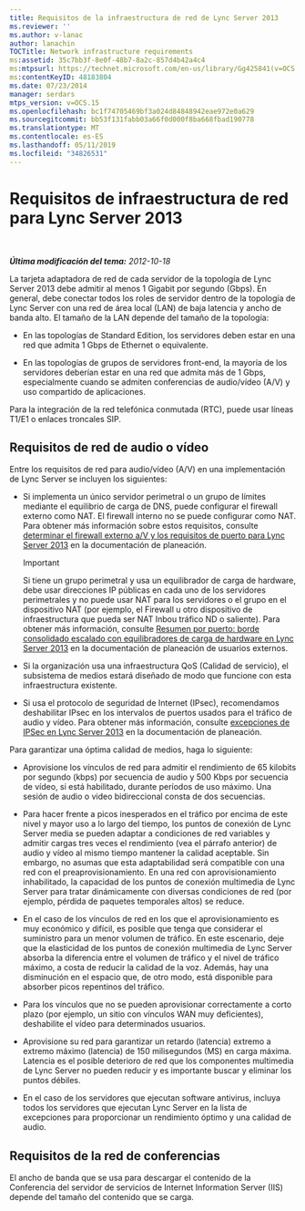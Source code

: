```yaml
---
title: Requisitos de la infraestructura de red de Lync Server 2013
ms.reviewer: ''
ms.author: v-lanac
author: lanachin
TOCTitle: Network infrastructure requirements
ms:assetid: 35c7bb3f-8e0f-48b7-8a2c-857d4b42a4c4
ms:mtpsurl: https://technet.microsoft.com/en-us/library/Gg425841(v=OCS.15)
ms:contentKeyID: 48183804
ms.date: 07/23/2014
manager: serdars
mtps_version: v=OCS.15
ms.openlocfilehash: bc1f74705469bf3a024d84848942eae972e0a629
ms.sourcegitcommit: bb53f131fabb03a66f0d000f8ba668fbad190778
ms.translationtype: MT
ms.contentlocale: es-ES
ms.lasthandoff: 05/11/2019
ms.locfileid: "34826531"
---
```

<div data-xmlns="http://www.w3.org/1999/xhtml">

<div class="topic" data-xmlns="http://www.w3.org/1999/xhtml" data-msxsl="urn:schemas-microsoft-com:xslt" data-cs="http://msdn.microsoft.com/en-us/">

<div data-asp="http://msdn2.microsoft.com/asp">

# <a name="network-infrastructure-requirements-for-lync-server-2013"></a>Requisitos de infraestructura de red para Lync Server 2013

</div>

<div id="mainSection">

<div id="mainBody">

<span> </span>

_**Última modificación del tema:** 2012-10-18_

La tarjeta adaptadora de red de cada servidor de la topología de Lync Server 2013 debe admitir al menos 1 Gigabit por segundo (Gbps). En general, debe conectar todos los roles de servidor dentro de la topología de Lync Server con una red de área local (LAN) de baja latencia y ancho de banda alto. El tamaño de la LAN depende del tamaño de la topología:

  - En las topologías de Standard Edition, los servidores deben estar en una red que admita 1 Gbps de Ethernet o equivalente.

  - En las topologías de grupos de servidores front-end, la mayoría de los servidores deberían estar en una red que admita más de 1 Gbps, especialmente cuando se admiten conferencias de audio/vídeo (A/V) y uso compartido de aplicaciones.

Para la integración de la red telefónica conmutada (RTC), puede usar líneas T1/E1 o enlaces troncales SIP.

<div>

## <a name="audiovideo-network-requirements"></a>Requisitos de red de audio o vídeo

Entre los requisitos de red para audio/vídeo (A/V) en una implementación de Lync Server se incluyen los siguientes:

  - Si implementa un único servidor perimetral o un grupo de límites mediante el equilibrio de carga de DNS, puede configurar el firewall externo como NAT. El firewall interno no se puede configurar como NAT. Para obtener más información sobre estos requisitos, consulte [determinar el firewall externo a/V y los requisitos de puerto para Lync Server 2013](lync-server-2013-determine-external-a-v-firewall-and-port-requirements.md) en la documentación de planeación.
    
    <div>
    

    > [!IMPORTANT]  
    > Si tiene un grupo perimetral y usa un equilibrador de carga de hardware, debe usar direcciones IP públicas en cada uno de los servidores perimetrales y no puede usar NAT para los servidores o el grupo en el dispositivo NAT (por ejemplo, el Firewall u otro dispositivo de infraestructura que pueda ser NAT Inbou tráfico ND o saliente). Para obtener más información, consulte <A href="lync-server-2013-port-summary-scaled-consolidated-edge-with-hardware-load-balancers.md">Resumen por puerto: borde consolidado escalado con equilibradores de carga de hardware en Lync Server 2013</A> en la documentación de planeación de usuarios externos.

    
    </div>

  - Si la organización usa una infraestructura QoS (Calidad de servicio), el subsistema de medios estará diseñado de modo que funcione con esta infraestructura existente.

  - Si usa el protocolo de seguridad de Internet (IPsec), recomendamos deshabilitar IPsec en los intervalos de puertos usados para el tráfico de audio y vídeo. Para obtener más información, consulte [excepciones de IPSec en Lync Server 2013](lync-server-2013-ipsec-exceptions.md) en la documentación de planeación.

Para garantizar una óptima calidad de medios, haga lo siguiente:

  - Aprovisione los vínculos de red para admitir el rendimiento de 65 kilobits por segundo (kbps) por secuencia de audio y 500 Kbps por secuencia de vídeo, si está habilitado, durante períodos de uso máximo. Una sesión de audio o video bidireccional consta de dos secuencias.

  - Para hacer frente a picos inesperados en el tráfico por encima de este nivel y mayor uso a lo largo del tiempo, los puntos de conexión de Lync Server media se pueden adaptar a condiciones de red variables y admitir cargas tres veces el rendimiento (vea el párrafo anterior) de audio y vídeo al mismo tiempo mantener la calidad aceptable. Sin embargo, no asumas que esta adaptabilidad será compatible con una red con el preaprovisionamiento. En una red con aprovisionamiento inhabilitado, la capacidad de los puntos de conexión multimedia de Lync Server para tratar dinámicamente con diversas condiciones de red (por ejemplo, pérdida de paquetes temporales altos) se reduce.

  - En el caso de los vínculos de red en los que el aprovisionamiento es muy económico y difícil, es posible que tenga que considerar el suministro para un menor volumen de tráfico. En este escenario, deje que la elasticidad de los puntos de conexión multimedia de Lync Server absorba la diferencia entre el volumen de tráfico y el nivel de tráfico máximo, a costa de reducir la calidad de la voz. Además, hay una disminución en el espacio que, de otro modo, está disponible para absorber picos repentinos del tráfico.

  - Para los vínculos que no se pueden aprovisionar correctamente a corto plazo (por ejemplo, un sitio con vínculos WAN muy deficientes), deshabilite el vídeo para determinados usuarios.

  - Aprovisione su red para garantizar un retardo (latencia) extremo a extremo máximo (latencia) de 150 milisegundos (MS) en carga máxima. Latencia es el posible deterioro de red que los componentes multimedia de Lync Server no pueden reducir y es importante buscar y eliminar los puntos débiles.

  - En el caso de los servidores que ejecutan software antivirus, incluya todos los servidores que ejecutan Lync Server en la lista de excepciones para proporcionar un rendimiento óptimo y una calidad de audio.

</div>

<div>

## <a name="conferencing-network-requirements"></a>Requisitos de la red de conferencias

El ancho de banda que se usa para descargar el contenido de la Conferencia del servidor de servicios de Internet Information Server (IIS) depende del tamaño del contenido que se carga.

</div>

</div>

<span> </span>

</div>

</div>

</div>

